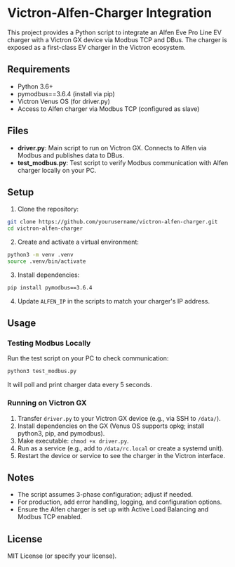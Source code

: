 # Victron-Alfen-Charger Integration

This project provides a Python script to integrate an Alfen Eve Pro Line EV charger with a Victron GX device via Modbus TCP and DBus. The charger is exposed as a first-class EV charger in the Victron ecosystem.

## Requirements

- Python 3.6+
- pymodbus==3.6.4 (install via pip)
- Victron Venus OS (for driver.py)
- Access to Alfen charger via Modbus TCP (configured as slave)

## Files

- **driver.py**: Main script to run on Victron GX. Connects to Alfen via Modbus and publishes data to DBus.
- **test_modbus.py**: Test script to verify Modbus communication with Alfen charger locally on your PC.

## Setup

1. Clone the repository:

```bash
git clone https://github.com/yourusername/victron-alfen-charger.git
cd victron-alfen-charger
```

2. Create and activate a virtual environment:

```bash
python3 -m venv .venv
source .venv/bin/activate
```

3. Install dependencies:

```bash
pip install pymodbus==3.6.4
```

4. Update `ALFEN_IP` in the scripts to match your charger's IP address.

## Usage

### Testing Modbus Locally

Run the test script on your PC to check communication:

```bash
python3 test_modbus.py
```

It will poll and print charger data every 5 seconds.

### Running on Victron GX

1. Transfer `driver.py` to your Victron GX device (e.g., via SSH to `/data/`).
2. Install dependencies on the GX (Venus OS supports opkg; install python3, pip, and pymodbus).
3. Make executable: `chmod +x driver.py`.
4. Run as a service (e.g., add to `/data/rc.local` or create a systemd unit).
5. Restart the device or service to see the charger in the Victron interface.

## Notes

- The script assumes 3-phase configuration; adjust if needed.
- For production, add error handling, logging, and configuration options.
- Ensure the Alfen charger is set up with Active Load Balancing and Modbus TCP enabled.

## License

MIT License (or specify your license).
